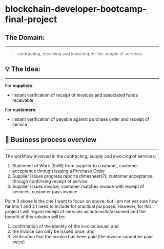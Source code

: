 # blockchain-developer-bootcamp-final-project


## The Domain:
***
>contracting, receiving and invoicing for the supply of services


## :bulb: The Idea:
***
For **suppliers**: 
- instant verification of receipt of invoices and associated funds receivable

For **customers**:
- instant verification of payable against purchase order and receipt of service

## :currency_exchange: Business process overview
***
The workflow involved in the contracting, supply and invoicing of services:
1.  Statement of Work (SoW) from supplier to customer, customer acceptance through issuing a Purchase Order
2.  Supplier issues progress reports (timesheets?), customer acceptance through confirming receipt of service
3.  Supplier issues invoice, customer matches invoice with receipt of services, customer pays invoice



Point 3 above is the one I want to focus on above, but I am not yet sure how far into 1 and 2 I need to include for practical purposes. However, for this project I will regard receipt of services as automatic/assumed and the benefit of this solution will be:
1. confirmation of the identity of the invoice issuer, and 
2. the invoice can only be issued once, and 
3. verification that the invoice has been paid (the invoice cannot be paid twice)
